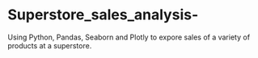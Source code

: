 # Superstore_sales_analysis-
Using Python, Pandas, Seaborn and Plotly to expore sales of a variety of products at a superstore. 
